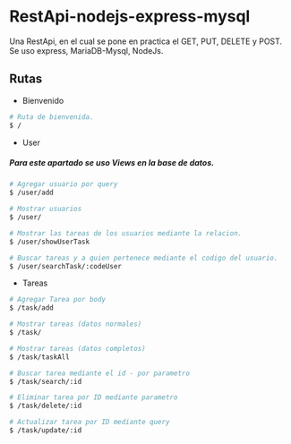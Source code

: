 # RestApi-nodejs-express-mysql

Una RestApi, en el cual se pone en practica el GET, PUT, DELETE y POST. Se uso express, MariaDB-Mysql, NodeJs. 


## Rutas

* Bienvenido

```bash
# Ruta de bienvenida.
$ /
```

* User
##### Para este apartado se uso Views en la base de datos.

```bash
# Agregar usuario por query
$ /user/add

# Mostrar usuarios 
$ /user/

# Mostrar las tareas de los usuarios mediante la relacion.
$ /user/showUserTask

# Buscar tareas y a quien pertenece mediante el codigo del usuario. 
$ /user/searchTask/:codeUser

```

* Tareas

```bash
# Agregar Tarea por body
$ /task/add

# Mostrar tareas (datos normales)
$ /task/

# Mostrar tareas (datos completos)
$ /task/taskAll

# Buscar tarea mediante el id - por parametro
$ /task/search/:id

# Eliminar tarea por ID mediante parametro
$ /task/delete/:id

# Actualizar tarea por ID mediante query
$ /task/update/:id
```
